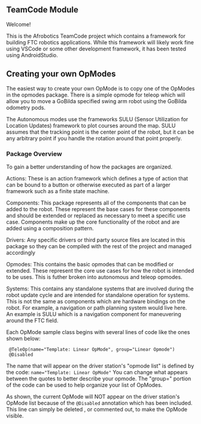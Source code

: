 ## TeamCode Module

Welcome!

This is the Afrobotics TeamCode project which contains a framework for building FTC robotics 
applications. While this framework will likely work fine using VSCode or some other development
framework, it has been tested using AndroidStudio.

## Creating your own OpModes

The easiest way to create your own OpMode is to copy one of the OpModes in the opmodes package. 
There is a simple opmode for teleop which will allow you to move a GoBilda specified swing arm
robot using the GoBilda odometry pods.

The Autonomous modes use the frameworks SULU (Sensor Utilization for Location Updates) framework to
plot courses around the map. SULU assumes that the tracking point is the center point of the robot,
but it can be any arbitrary point if you handle the rotation around that point properly.

### Package Overview

To gain a better understanding of how the packages are organized.


Actions:  	These is an action framework which defines a type of action that can be bound to a 
            button or otherwise executed as part of a larger framework such as a finite state 
            machine.

Components: This package represents all of the components that can be added to the robot. These 
            represent the base cases for these components and should be extended or replaced as
            necessary to meet a specific use case. Components make up the core functionality of the
            robot and are added using a composition pattern.

Drivers:	Any specific drivers or third party source files are located in this package so they
            can be compiled with the rest of the project and managed accordingly

Opmodes:	This contains the basic opmodes that can be modified or extended. These represent the 
            core use cases for how the robot is intended to be uses. This is futher broken into 
            autonomous and teleop opmodes.

Systems:    This contains any standalone systems that are involved during the robot update cycle and
            are intended for standalone operation for systems. This is not the same as components
            which are hardware bindings on the robot. For example, a navigation or path planning
            system would live here. An example is SULU which is a navigation component for 
            maneuvering around the FTC field.


Each OpMode sample class begins with several lines of code like the ones shown below:

```
 @TeleOp(name="Template: Linear OpMode", group="Linear Opmode")
 @Disabled
```

The name that will appear on the driver station's "opmode list" is defined by the code:
 ``name="Template: Linear OpMode"``
You can change what appears between the quotes to better describe your opmode.
The "group=" portion of the code can be used to help organize your list of OpModes.

As shown, the current OpMode will NOT appear on the driver station's OpMode list because of the
  ``@Disabled`` annotation which has been included.
This line can simply be deleted , or commented out, to make the OpMode visible.


